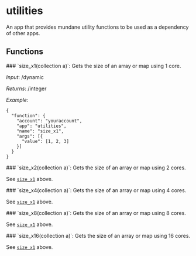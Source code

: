 # utilities

An app that provides mundane utility functions to be used as a dependency of other apps.

## Functions

<a name="size_x1" />
### `size_x1(collection a)`: Gets the size of an array or map using 1 core.

*Input*: /dynamic

*Returns*: /integer

*Example*:

```
{
  "function": {
    "account": "youraccount",
    "app": "utilities",
    "name": "size_x1",
    "args": [{
      "value": [1, 2, 3]
    }]
  }
}
```

<a name="size_x2" />
### `size_x2(collection a)`: Gets the size of an array or map using 2 cores.

See [`size_x1`](#size_x1) above.

<a name="size_x4" />
### `size_x4(collection a)`: Gets the size of an array or map using 4 cores.

See [`size_x1`](#size_x1) above.

<a name="size_x8" />
### `size_x8(collection a)`: Gets the size of an array or map using 8 cores.

See [`size_x1`](#size_x1) above.

<a name="size_x16" />
### `size_x16(collection a)`: Gets the size of an array or map using 16 cores.

See [`size_x1`](#size_x1) above.